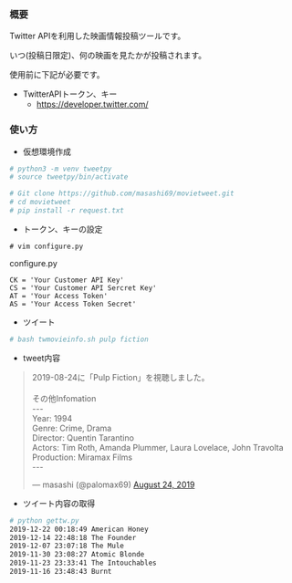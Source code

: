 ### 概要

Twitter APIを利用した映画情報投稿ツールです。

いつ(投稿日限定)、何の映画を見たかが投稿されます。

使用前に下記が必要です。

* TwitterAPIトークン、キー
  - https://developer.twitter.com/

### 使い方

* 仮想環境作成

```sh
# python3 -m venv tweetpy
# source tweetpy/bin/activate
```

```sh
# Git clone https://github.com/masashi69/movietweet.git
# cd movietweet
# pip install -r request.txt
```

* トークン、キーの設定
```
# vim configure.py
```

configure.py

```
CK = 'Your Customer API Key'
CS = 'Your Customer API Sercret Key'
AT = 'Your Access Token'
AS = 'Your Access Token Secret'
```

* ツイート
```sh
# bash twmovieinfo.sh pulp fiction
```

* tweet内容

<blockquote class="twitter-tweet"><p lang="ja" dir="ltr">2019-08-24に「Pulp Fiction」を視聴しました。<br><br>その他Infomation<br>---<br>Year: 1994<br>Genre: Crime, Drama<br>Director: Quentin Tarantino<br>Actors: Tim Roth, Amanda Plummer, Laura Lovelace, John Travolta<br>Production: Miramax Films<br>---</p>&mdash; masashi (@palomax69) <a href="https://twitter.com/palomax69/status/1165166653006467072?ref_src=twsrc%5Etfw">August 24, 2019</a></blockquote> <script async src="https://platform.twitter.com/widgets.js" charset="utf-8"></script>

* ツイート内容の取得

```sh
# python gettw.py
2019-12-22 00:18:49 American Honey
2019-12-14 22:48:18 The Founder
2019-12-07 23:07:18 The Mule
2019-11-30 23:08:27 Atomic Blonde
2019-11-23 23:33:41 The Intouchables
2019-11-16 23:48:43 Burnt
```


